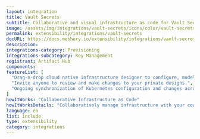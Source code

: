 ```yaml
---
layout: integration
title: Vault Secrets
subtitle: Collaborative and visual infrastructure as code for Vault Secrets
image: /assets/img/integrations/vault-secrets/icons/color/vault-secrets-color.svg
permalink: extensibility/integrations/vault-secrets
docURL: https://docs.meshery.io/extensibility/integrations/vault-secrets
description: 
integrations-category: Provisioning
integrations-subcategory: Key Management
registrant: Artifact Hub
components: 
featureList: [
  "Drag-n-drop cloud native infrastructure designer to configure, model, and deploy your workloads.",
  "Invite anyone to review and make changes to your private designs.",
  "Ongoing synchronization of Kubernetes configuration and changes across any number of clusters."
]
howItWorks: "Collaborative Infrastructure as Code"
howItWorksDetails: "Collaboratively manage infrastructure with your coworkers synchronously sharing the same designs."
language: en
list: include
type: extensibility
category: integrations
---
```

